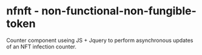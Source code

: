 # nfnft - non-functional-non-fungible-token

Counter component useing JS + Jquery to perform asynchronous updates of an NFT infection counter.
